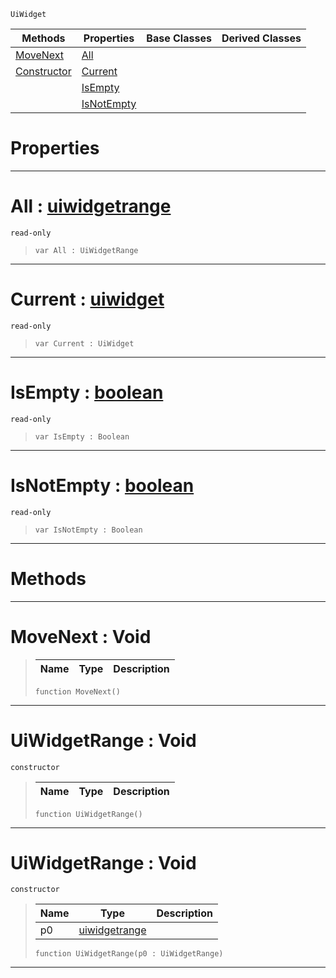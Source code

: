  `UiWidget`

|Methods|Properties|Base Classes|Derived Classes|
|---|---|---|---|
|[ MoveNext](https://github.com/ZilchEngine/ZilchDocs/blob/master/code_reference/class_reference/uiwidgetrange.markdown#movenext-void)|[ All](https://github.com/ZilchEngine/ZilchDocs/blob/master/code_reference/class_reference/uiwidgetrange.markdown#all-zilch-engine-document)| | |
|[ Constructor](https://github.com/ZilchEngine/ZilchDocs/blob/master/code_reference/class_reference/uiwidgetrange.markdown#uiwidgetrange-void)|[ Current](https://github.com/ZilchEngine/ZilchDocs/blob/master/code_reference/class_reference/uiwidgetrange.markdown#current-zilch-engine-docu)| | |
| |[ IsEmpty](https://github.com/ZilchEngine/ZilchDocs/blob/master/code_reference/class_reference/uiwidgetrange.markdown#isempty-zilch-engine-docu)| | |
| |[ IsNotEmpty](https://github.com/ZilchEngine/ZilchDocs/blob/master/code_reference/class_reference/uiwidgetrange.markdown#isnotempty-zilch-engine-d)| | |


 #  Properties


---  
 #  All : [uiwidgetrange](https://github.com/ZilchEngine/ZilchDocs/blob/master/code_reference/class_reference/uiwidgetrange.markdown)

 `read-only`

> 
> ``` lang=cpp, name=Nada
> var All : UiWidgetRange


---  
 #  Current : [uiwidget](https://github.com/ZilchEngine/ZilchDocs/blob/master/code_reference/class_reference/uiwidget.markdown)

 `read-only`

> 
> ``` lang=cpp, name=Nada
> var Current : UiWidget


---  
 #  IsEmpty : [boolean](https://github.com/ZilchEngine/ZilchDocs/blob/master/code_reference/nada_base_types/boolean.markdown)

 `read-only`

> 
> ``` lang=cpp, name=Nada
> var IsEmpty : Boolean


---  
 #  IsNotEmpty : [boolean](https://github.com/ZilchEngine/ZilchDocs/blob/master/code_reference/nada_base_types/boolean.markdown)

 `read-only`

> 
> ``` lang=cpp, name=Nada
> var IsNotEmpty : Boolean


---  
 #  Methods


---  
 #  MoveNext : Void

> 
> |Name|Type|Description|
> |---|---|---|
> ``` lang=cpp, name=Nada
> function MoveNext()
> ``` 


---  
 #  UiWidgetRange : Void

 `constructor`

> 
> |Name|Type|Description|
> |---|---|---|
> ``` lang=cpp, name=Nada
> function UiWidgetRange()
> ``` 


---  
 #  UiWidgetRange : Void

 `constructor`

> 
> |Name|Type|Description|
> |---|---|---|
> |p0|[uiwidgetrange](https://github.com/ZilchEngine/ZilchDocs/blob/master/code_reference/class_reference/uiwidgetrange.markdown)| |
> ``` lang=cpp, name=Nada
> function UiWidgetRange(p0 : UiWidgetRange)
> ``` 


---  
 

 